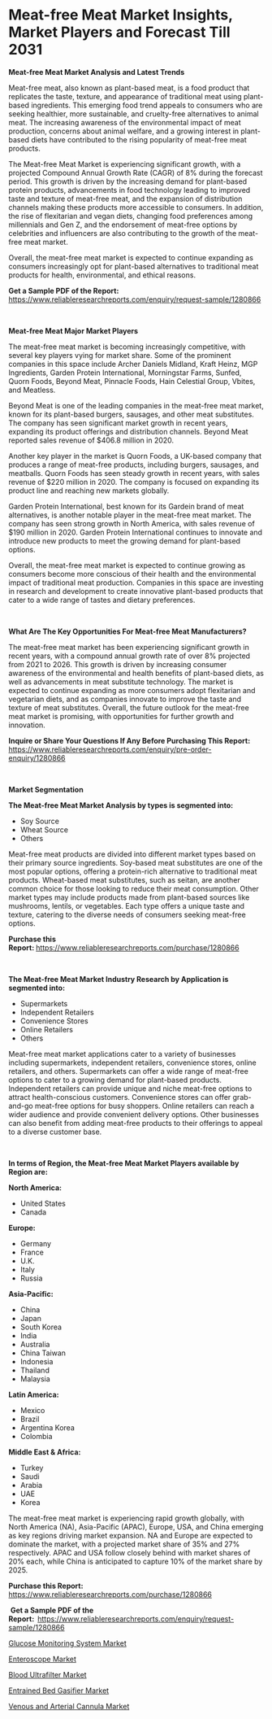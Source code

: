 <p><h1>Meat-free Meat Market Insights, Market Players and Forecast Till 2031</h1></p><p><strong>Meat-free Meat Market Analysis and Latest Trends</strong></p>
<p><p>Meat-free meat, also known as plant-based meat, is a food product that replicates the taste, texture, and appearance of traditional meat using plant-based ingredients. This emerging food trend appeals to consumers who are seeking healthier, more sustainable, and cruelty-free alternatives to animal meat. The increasing awareness of the environmental impact of meat production, concerns about animal welfare, and a growing interest in plant-based diets have contributed to the rising popularity of meat-free meat products.</p><p>The Meat-free Meat Market is experiencing significant growth, with a projected Compound Annual Growth Rate (CAGR) of 8% during the forecast period. This growth is driven by the increasing demand for plant-based protein products, advancements in food technology leading to improved taste and texture of meat-free meat, and the expansion of distribution channels making these products more accessible to consumers. In addition, the rise of flexitarian and vegan diets, changing food preferences among millennials and Gen Z, and the endorsement of meat-free options by celebrities and influencers are also contributing to the growth of the meat-free meat market.</p><p>Overall, the meat-free meat market is expected to continue expanding as consumers increasingly opt for plant-based alternatives to traditional meat products for health, environmental, and ethical reasons.</p></p>
<p><strong>Get a Sample PDF of the Report:&nbsp;</strong> <a href="https://www.reliableresearchreports.com/enquiry/request-sample/1280866">https://www.reliableresearchreports.com/enquiry/request-sample/1280866</a></p>
<p>&nbsp;</p>
<p><strong>Meat-free Meat Major Market Players</strong></p>
<p><p>The meat-free meat market is becoming increasingly competitive, with several key players vying for market share. Some of the prominent companies in this space include Archer Daniels Midland, Kraft Heinz, MGP Ingredients, Garden Protein International, Morningstar Farms, Sunfed, Quorn Foods, Beyond Meat, Pinnacle Foods, Hain Celestial Group, Vbites, and Meatless.</p><p>Beyond Meat is one of the leading companies in the meat-free meat market, known for its plant-based burgers, sausages, and other meat substitutes. The company has seen significant market growth in recent years, expanding its product offerings and distribution channels. Beyond Meat reported sales revenue of $406.8 million in 2020.</p><p>Another key player in the market is Quorn Foods, a UK-based company that produces a range of meat-free products, including burgers, sausages, and meatballs. Quorn Foods has seen steady growth in recent years, with sales revenue of $220 million in 2020. The company is focused on expanding its product line and reaching new markets globally.</p><p>Garden Protein International, best known for its Gardein brand of meat alternatives, is another notable player in the meat-free meat market. The company has seen strong growth in North America, with sales revenue of $190 million in 2020. Garden Protein International continues to innovate and introduce new products to meet the growing demand for plant-based options.</p><p>Overall, the meat-free meat market is expected to continue growing as consumers become more conscious of their health and the environmental impact of traditional meat production. Companies in this space are investing in research and development to create innovative plant-based products that cater to a wide range of tastes and dietary preferences.</p></p>
<p>&nbsp;</p>
<p><strong>What Are The Key Opportunities For Meat-free Meat Manufacturers?</strong></p>
<p><p>The meat-free meat market has been experiencing significant growth in recent years, with a compound annual growth rate of over 8% projected from 2021 to 2026. This growth is driven by increasing consumer awareness of the environmental and health benefits of plant-based diets, as well as advancements in meat substitute technology. The market is expected to continue expanding as more consumers adopt flexitarian and vegetarian diets, and as companies innovate to improve the taste and texture of meat substitutes. Overall, the future outlook for the meat-free meat market is promising, with opportunities for further growth and innovation.</p></p>
<p><strong>Inquire or Share Your Questions If Any Before Purchasing This Report:</strong> <a href="https://www.reliableresearchreports.com/enquiry/pre-order-enquiry/1280866">https://www.reliableresearchreports.com/enquiry/pre-order-enquiry/1280866</a></p>
<p>&nbsp;</p>
<p><strong>Market Segmentation</strong></p>
<p><strong>The Meat-free Meat Market Analysis by types is segmented into:</strong></p>
<p><ul><li>Soy Source</li><li>Wheat Source</li><li>Others</li></ul></p>
<p><p>Meat-free meat products are divided into different market types based on their primary source ingredients. Soy-based meat substitutes are one of the most popular options, offering a protein-rich alternative to traditional meat products. Wheat-based meat substitutes, such as seitan, are another common choice for those looking to reduce their meat consumption. Other market types may include products made from plant-based sources like mushrooms, lentils, or vegetables. Each type offers a unique taste and texture, catering to the diverse needs of consumers seeking meat-free options.</p></p>
<p><strong>Purchase this Report:&nbsp;</strong><a href="https://www.reliableresearchreports.com/purchase/1280866">https://www.reliableresearchreports.com/purchase/1280866</a></p>
<p>&nbsp;</p>
<p><strong>The Meat-free Meat Market Industry Research by Application is segmented into:</strong></p>
<p><ul><li>Supermarkets</li><li>Independent Retailers</li><li>Convenience Stores</li><li>Online Retailers</li><li>Others</li></ul></p>
<p><p>Meat-free meat market applications cater to a variety of businesses including supermarkets, independent retailers, convenience stores, online retailers, and others. Supermarkets can offer a wide range of meat-free options to cater to a growing demand for plant-based products. Independent retailers can provide unique and niche meat-free options to attract health-conscious customers. Convenience stores can offer grab-and-go meat-free options for busy shoppers. Online retailers can reach a wider audience and provide convenient delivery options. Other businesses can also benefit from adding meat-free products to their offerings to appeal to a diverse customer base.</p></p>
<p>&nbsp;</p>
<p><strong>In terms of Region, the Meat-free Meat Market Players available by Region are:</strong></p>
<p>
    <p> <strong> North America: </strong>
        <ul>
            <li>United States</li>
            <li>Canada</li>
        </ul>
        </p> 
    <p> <strong> Europe: </strong>
        <ul>
            <li>Germany</li>
            <li>France</li>
            <li>U.K.</li>
            <li>Italy</li>
            <li>Russia</li>
        </ul>
        </p> 
    <p> <strong> Asia-Pacific: </strong>
        <ul>
            <li>China</li>
            <li>Japan</li>
            <li>South Korea</li>
            <li>India</li>
            <li>Australia</li>
            <li>China Taiwan</li>
            <li>Indonesia</li>
            <li>Thailand</li>
            <li>Malaysia</li>
        </ul>
        </p> 
    <p> <strong> Latin America: </strong>
        <ul>
            <li>Mexico</li>
            <li>Brazil</li>
            <li>Argentina Korea</li>
            <li>Colombia</li>
        </ul>
        </p> 
    <p> <strong> Middle East & Africa: </strong>
        <ul>
            <li>Turkey</li>
            <li>Saudi</li>
            <li>Arabia</li>
            <li>UAE</li>
            <li>Korea</li>
        </ul>
    </p>
    </p>
<p><p>The meat-free meat market is experiencing rapid growth globally, with North America (NA), Asia-Pacific (APAC), Europe, USA, and China emerging as key regions driving market expansion. NA and Europe are expected to dominate the market, with a projected market share of 35% and 27% respectively. APAC and USA follow closely behind with market shares of 20% each, while China is anticipated to capture 10% of the market share by 2025.</p></p>
<p><strong>Purchase this Report: </strong><a href="https://www.reliableresearchreports.com/purchase/1280866">https://www.reliableresearchreports.com/purchase/1280866</a></p>
<p>&nbsp;<strong>Get a Sample PDF of the Report:&nbsp;&nbsp;</strong><a href="https://www.reliableresearchreports.com/enquiry/request-sample/1280866">https://www.reliableresearchreports.com/enquiry/request-sample/1280866</a></p>
<p><strong></strong></p>
<p><p><a href="https://medium.com/@dorinaprifti56/glucose-monitoring-system-market-research-report-its-history-and-forecast-2024-to-2031-ad4819d6f132">Glucose Monitoring System Market</a></p><p><a href="https://medium.com/@dritasmani2022/enteroscope-market-the-key-to-successful-business-strategy-forecast-till-2031-c131c23e6224">Enteroscope Market</a></p><p><a href="https://github.com/dimitrishawkinswaynenp91rgz/Market-Research-Report-List-1/blob/main/blood-ultrafilter-market.md">Blood Ultrafilter Market</a></p><p><a href="https://medium.com/@dritasmani2022/entrained-bed-gasifier-market-report-reveals-the-latest-trends-and-growth-opportunities-of-this-5349e4bcd46e">Entrained Bed Gasifier Market</a></p><p><a href="https://github.com/danielneavesallisons03mba/Market-Research-Report-List-1/blob/main/venous-and-arterial-cannula-market.md">Venous and Arterial Cannula Market</a></p></p>